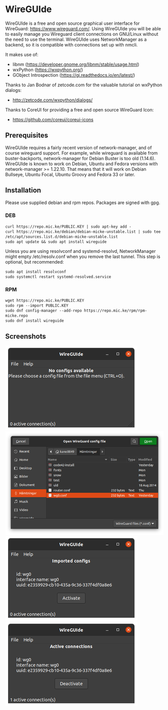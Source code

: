 # WireGUIde
WireGUIde is a free and open source graphical user interface for WireGuard: https://www.wireguard.com/. Using WireGUIde you will be able to easily manage you Wireguard client connections on GNU/Linux without the need to use the terminal. WireGUIde uses NetworkManager as a backend, so it is compatible with connections set up with nmcli.

It makes use of:
 * libnm (https://developer.gnome.org/libnm/stable/usage.html)
 * wxPython (https://wxpython.org/)
 * GObject Introspection (https://gi.readthedocs.io/en/latest/)

Thanks to Jan Bodnar of zetcode.com for the valuable tutorial on wxPython dialogs:
* http://zetcode.com/wxpython/dialogs/

Thanks to CoreUI for providing a free and open source WireGuard Icon:
* https://github.com/coreui/coreui-icons

## Prerequisites
WireGUIde requires a fairly recent version of network-manager, and of course wireguard support. For example, while wireguard is available from buster-backports, network-manager for Debian Buster is too old (1.14.6). WireGUIde is known to work on Debian, Ubuntu and Fedora versions with network-manager >= 1.22.10. That means that it will work on Debian Bullseye, Ubuntu Focal, Ubuntu Groovy and Fedora 33 or later.

## Installation
Please use supplied debian and rpm repos. Packages are signed with gpg.

### DEB
```
curl https://repo.mic.ke/PUBLIC.KEY | sudo apt-key add -
curl https://repo.mic.ke/debian/debian-micke-unstable.list | sudo tee /etc/apt/sources.list.d/debian-micke-unstable.list
sudo apt update && sudo apt install wireguide
```
Unless you are using resolvconf and systemd-resolvd, NetworkManager might empty /etc/resolv.conf when you remove the last tunnel. This step is optional, but recommended:
```
sudo apt install resolvconf
sudo systemctl restart systemd-resolved.service
```

### RPM
```
wget https://repo.mic.ke/PUBLIC.KEY
sudo rpm --import PUBLIC.KEY
sudo dnf config-manager --add-repo https://repo.mic.ke/rpm/rpm-micke.repo
sudo dnf install wireguide
```

## Screenshots
![No config](https://raw.githubusercontent.com/mickenordin/wireguide/main/screenshots/scrot0.png)
![Open dialog](https://raw.githubusercontent.com/mickenordin/wireguide/main/screenshots/scrot1.png)
![Activate](https://raw.githubusercontent.com/mickenordin/wireguide/main/screenshots/scrot2.png)
![Deactivate](https://raw.githubusercontent.com/mickenordin/wireguide/main/screenshots/scrot3.png)
